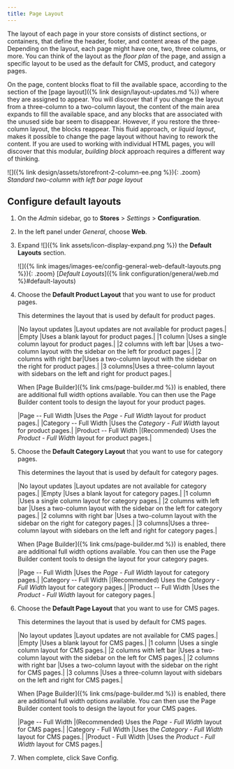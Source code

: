```yaml
---
title: Page Layout
---
```


The layout of each page in your store consists of distinct sections, or containers, that define the header, footer, and content areas of the page. Depending on the layout, each page might have one, two, three columns, or more. You can think of the layout as the _floor plan_ of the page, and assign a specific layout to be used as the default for CMS, product, and category pages.

On the page, content blocks float to fill the available space, according to the section of the [page layout]({% link design/layout-updates.md %}) where they are assigned to appear. You will discover that if you change the layout from a three-column to a two-column layout, the content of the main area expands to fill the available space, and any blocks that are associated with the unused side bar seem to disappear. However, if you restore the three-column layout, the blocks reappear. This fluid approach, or _liquid layout_, makes it possible to change the page layout without having to rework the content. If you are used to working with individual HTML pages, you will discover that this modular, _building block_ approach requires a different way of thinking.

![]({% link design/assets/storefront-2-column-ee.png %}){: .zoom}
_Standard two-column with left bar page layout_

## Configure default layouts

1. On the _Admin_ sidebar, go to **Stores** > _Settings_ > **Configuration**.

1. In the left panel under _General_, choose **Web**.

1. Expand ![]({% link assets/icon-display-expand.png %}) the **Default Layouts** section.

   ![]({% link images/images-ee/config-general-web-default-layouts.png %}){: .zoom}
   [*Default Layouts*]({% link configuration/general/web.md %}#default-layouts)

1. Choose the **Default Product Layout** that you want to use for product pages.

   This determines the layout that is used by default for product pages.

   |No layout updates |Layout updates are not available for product pages.|
   |Empty |Uses a blank layout for product pages.|
   |1 column |Uses a single column layout for product pages.|
   |2 columns with left bar |Uses a two-column layout with the sidebar on the left for product pages.|
   |2 columns with right bar|Uses a two-column layout with the sidebar on the right for product pages.|
   |3 columns|Uses a three-column layout with sidebars on the left and right for product pages.|

   When [Page Builder]({% link cms/page-builder.md %}) is enabled, there are additional full width options available. You can then use the Page Builder content tools to design the layout for your product pages.

   |Page -- Full Width |Uses the _Page - Full Width_  layout for product pages.|
   |Category -- Full Width |Uses the _Category - Full Width_ layout for product pages.|
   |Product -- Full Width |(Recommended) Uses the _Product - Full Width_ layout for product pages.|

1. Choose the **Default Category Layout** that you want to use for category pages.

   This determines the layout that is used by default for category pages.

   |No layout updates |Layout updates are not available for category pages.|
   |Empty |Uses a blank layout for category pages.|
   |1 column |Uses a single column layout for category pages.|
   |2 columns with left bar |Uses a two-column layout with the sidebar on the left for category pages.|
   |2 columns with right bar |Uses a two-column layout with the sidebar on the right for category pages.|
   |3 columns|Uses a three-column layout with sidebars on the left and right for category pages.|

   When [Page Builder]({% link cms/page-builder.md %}) is enabled, there are additional full width options available. You can then use the Page Builder content tools to design the layout for your category pages.

   |Page -- Full Width |Uses the _Page - Full Width_ layout for category pages.|
   |Category -- Full Width |(Recommended) Uses the _Category - Full Width_ layout for category pages.|
   |Product -- Full Width |Uses the _Product - Full Width_ layout for category pages.|

1. Choose the **Default Page Layout** that you want to use for CMS pages.

   This determines the layout that is used by default for CMS pages.

   |No layout updates |Layout updates are not available for CMS pages.|
   |Empty |Uses a blank layout for CMS pages.|
   |1 column |Uses a single column layout for CMS pages.|
   |2 columns with left bar |Uses a two-column layout with the sidebar on the left for CMS pages.|
   |2 columns with right bar |Uses a two-column layout with the sidebar on the right for CMS pages.|
   |3 columns |Uses a three-column layout with sidebars on the left and right for CMS pages.|

   When [Page Builder]({% link cms/page-builder.md %}) is enabled, there are additional full width options available. You can then use the Page Builder content tools to design the layout for your CMS pages.

   |Page -- Full Width |(Recommended) Uses the _Page - Full Width_ layout for CMS pages.|
   |Category - Full Width |Uses the _Category - Full Width_ layout for CMS pages.|
   |Product - Full Width |Uses the _Product - Full Width_ layout for CMS pages.|

1. When complete, click <span class="btn">Save Config</span>.
